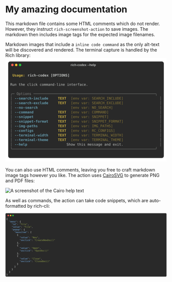 # My amazing documentation

This markdown file contains some HTML comments which do not render.
However, they instruct `rich-screenshot-action` to save images.
The markdown then includes image tags for the expected image filenames.

Markdown images that include a `inline code command` as the only alt-text will be discovered and rendered.
The terminal capture is handled by the Rich library:
![`rich-codex --help`](img/rich-codex-help.svg)

You can also use HTML comments, leaving you free to craft markdown image tags however you like.
The action uses [CairoSVG](https://cairosvg.org/) to generate PNG and PDF files:

<!-- rich-codex cmd img/cairo-help.png "cairosvg --help" -->
![A screenshot of the Cairo help text](img/cairo-help.png)

As well as commands, the action can take code snippets, which are auto-formatted by rich-cli:

<!-- rich-codex code img/example-json.svg
---
{"menu": {
  "id": "file", "value": "File",
  "popup": {
    "menuitem": [
      {"value": "New", "onclick": "CreateNewDoc()"},
      {"value": "Open", "onclick": "OpenDoc()"},
      {"value": "Close", "onclick": "CloseDoc()"}
    ]
  }
}}
-->
![json-snippet](img/example-json.svg)
